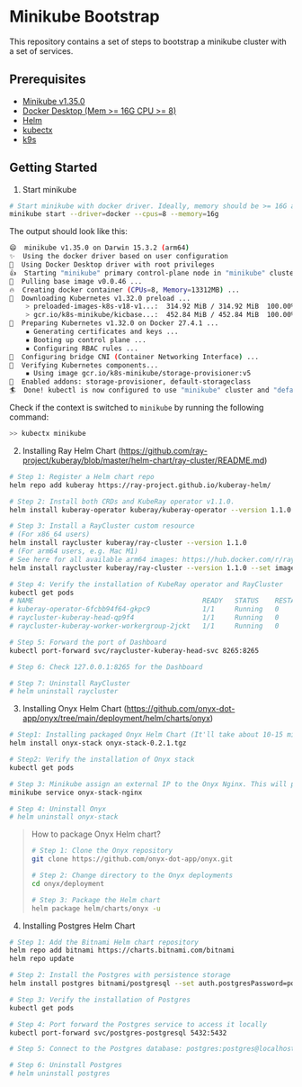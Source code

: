 # Minikube Bootstrap
This repository contains a set of steps to bootstrap a minikube cluster with a set of services.

## Prerequisites
- [Minikube v1.35.0](https://minikube.sigs.k8s.io/docs/start/)
- [Docker Desktop (Mem >= 16G CPU >= 8)](https://docs.docker.com/desktop/)
- [Helm](https://helm.sh/)
- [kubectx](https://github.com/ahmetb/kubectx)
- [k9s](https://k9scli.io/)

## Getting Started
1. Start minikube
```bash
# Start minikube with docker driver. Ideally, memory should be >= 16G and CPU should be >= 8.
minikube start --driver=docker --cpus=8 --memory=16g
```
The output should look like this:
```bash
😄  minikube v1.35.0 on Darwin 15.3.2 (arm64)
✨  Using the docker driver based on user configuration
📌  Using Docker Desktop driver with root privileges
👍  Starting "minikube" primary control-plane node in "minikube" cluster
🚜  Pulling base image v0.0.46 ...
🔥  Creating docker container (CPUs=8, Memory=13312MB) ...
💾  Downloading Kubernetes v1.32.0 preload ...
    > preloaded-images-k8s-v18-v1...:  314.92 MiB / 314.92 MiB  100.00% 11.11 M
    > gcr.io/k8s-minikube/kicbase...:  452.84 MiB / 452.84 MiB  100.00% 8.18 Mi
🐳  Preparing Kubernetes v1.32.0 on Docker 27.4.1 ...
    ▪ Generating certificates and keys ...
    ▪ Booting up control plane ...
    ▪ Configuring RBAC rules ...
🔗  Configuring bridge CNI (Container Networking Interface) ...
🔎  Verifying Kubernetes components...
    ▪ Using image gcr.io/k8s-minikube/storage-provisioner:v5
🌟  Enabled addons: storage-provisioner, default-storageclass
🏄  Done! kubectl is now configured to use "minikube" cluster and "default" namespace by default
```

Check if the context is switched to `minikube` by running the following command:
```bash
>> kubectx minikube
```

2. Installing Ray Helm Chart (https://github.com/ray-project/kuberay/blob/master/helm-chart/ray-cluster/README.md)
```bash
# Step 1: Register a Helm chart repo
helm repo add kuberay https://ray-project.github.io/kuberay-helm/

# Step 2: Install both CRDs and KubeRay operator v1.1.0.
helm install kuberay-operator kuberay/kuberay-operator --version 1.1.0

# Step 3: Install a RayCluster custom resource
# (For x86_64 users)
helm install raycluster kuberay/ray-cluster --version 1.1.0
# (For arm64 users, e.g. Mac M1)
# See here for all available arm64 images: https://hub.docker.com/r/rayproject/ray/tags?page=1&name=aarch64
helm install raycluster kuberay/ray-cluster --version 1.1.0 --set image.tag=nightly-aarch64

# Step 4: Verify the installation of KubeRay operator and RayCluster
kubectl get pods
# NAME                                          READY   STATUS    RESTARTS   AGE
# kuberay-operator-6fcbb94f64-gkpc9             1/1     Running   0          89s
# raycluster-kuberay-head-qp9f4                 1/1     Running   0          66s
# raycluster-kuberay-worker-workergroup-2jckt   1/1     Running   0          66s

# Step 5: Forward the port of Dashboard
kubectl port-forward svc/raycluster-kuberay-head-svc 8265:8265

# Step 6: Check 127.0.0.1:8265 for the Dashboard

# Step 7: Uninstall RayCluster
# helm uninstall raycluster
```

3. Installing Onyx Helm Chart (https://github.com/onyx-dot-app/onyx/tree/main/deployment/helm/charts/onyx)
```bash
# Step1: Installing packaged Onyx Helm Chart (It'll take about 10-15 mins to finish the installation)
helm install onyx-stack onyx-stack-0.2.1.tgz

# Step2: Verify the installation of Onyx stack
kubectl get pods

# Step 3: Minikube assign an external IP to the Onyx Nginx. This will prompt a browser to open the URL
minikube service onyx-stack-nginx

# Step 4: Uninstall Onyx
# helm uninstall onyx-stack
```

> How to package Onyx Helm chart?
>```bash
># Step 1: Clone the Onyx repository
>git clone https://github.com/onyx-dot-app/onyx.git
>
># Step 2: Change directory to the Onyx deployments
>cd onyx/deployment
>
># Step 3: Package the Helm chart
>helm package helm/charts/onyx -u
>```

4. Installing Postgres Helm Chart
```bash
# Step 1: Add the Bitnami Helm chart repository
helm repo add bitnami https://charts.bitnami.com/bitnami
helm repo update

# Step 2: Install the Postgres with persistence storage
helm install postgres bitnami/postgresql --set auth.postgresPassword=postgrespassword,auth.username=postgres,auth.password=postgres,primary.persistence.enabled=true,replica.persistence.enabled=false

# Step 3: Verify the installation of Postgres
kubectl get pods

# Step 4: Port forward the Postgres service to access it locally
kubectl port-forward svc/postgres-postgresql 5432:5432

# Step 5: Connect to the Postgres database: postgres:postgres@localhost:5432/postgres

# Step 6: Uninstall Postgres
# helm uninstall postgres
```